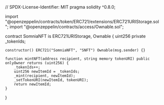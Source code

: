 // SPDX-License-Identifier: MIT
pragma solidity ^0.8.0;

import "@openzeppelin/contracts/token/ERC721/extensions/ERC721URIStorage.sol";
import "@openzeppelin/contracts/access/Ownable.sol";

contract SomniaNFT is ERC721URIStorage, Ownable {
    uint256 private _tokenIds;

    constructor() ERC721("SomniaNFT", "SNFT") Ownable(msg.sender) {}

    function mintNFT(address recipient, string memory tokenURI) public onlyOwner returns (uint256) {
        _tokenIds++;
        uint256 newItemId = _tokenIds;
        _mint(recipient, newItemId);
        _setTokenURI(newItemId, tokenURI);
        return newItemId;
    }
}
